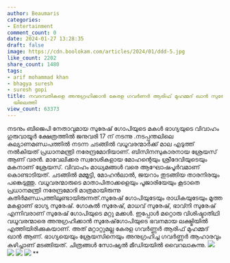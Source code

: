 ```yaml
---
author: Beaumaris
categories:
- Entertainment
comment_count: 0
date: 2024-01-27 13:28:35
draft: false
image: https://cdn.boolokam.com/articles/2024/01/ddd-5.jpg
like_count: 2202
share_count: 1480
tags:
- arif mohammad khan
- bhagya suresh
- suresh gopi
title: നവദമ്പതികളെ അനുഗ്രഹിക്കാൻ കേരള ഗവർണർ ആരിഫ് മുഹമ്മദ്‌ ഖാൻ സുരേഷ്ഗോപിയുടെ 'ലക്ഷ്മി'
  യിലെത്തി
view_count: 63373
---
```


നടനും ബിജെപി നേതാവുമായ സുരേഷ് ഗോപിയുടെ മകൾ ഭാഗ്യയുടെ വിവാഹം ഗുരുവായൂർ ക്ഷേത്രത്തിൽ ജനുവരി 17 ന് നടന്നു .നടപ്പന്തലിലെ കല്യാണമണ്ഡപത്തിൽ നടന്ന ചടങ്ങിൽ വധൂവരന്മാർക്ക് മാല എടുത്ത് നൽകിയത് പ്രധാനമന്ത്രി നരേന്ദ്രമോദിയാണ്. ബിസിനസുകാരനായ ശ്രേയസ് ആണ് വരൻ. മാവേലിക്കര സ്വദേശികളായ മോഹന്റെയും ശ്രീദേവിയുടെയും മകനാണ് ശ്രേയസ്. വിവാഹം മാധ്യമങ്ങൾ വരെ ആഘോഷപൂർവമാണ് കൊണ്ടാടിയത്. ചടങ്ങിൽ മമ്മൂട്ടി, മോഹൻലാൽ, ജയറാം തുടങ്ങിയ താരനിരയും പങ്കെടുത്തു. വധൂവരന്മാരുടെ മാതാപിതാക്കളെയും പൂജാരിയേയും കൂടാതെ പ്രധാനമന്ത്രി നരേന്ദ്രമോദി മാത്രമായിരുന്നു കതിർമണ്ഡപത്തിലുണ്ടായിരുന്നത്.സുരേഷ് ഗോപിയുടേയും രാധികയുടേയും മൂത്ത മകളാണ് ഭാഗ്യ സുരേഷ്. ഗോകുൽ സുരേഷ്, മാധവ് സുരേഷ്, ഭാവ്നി സുരേഷ് എന്നിവരാണ് സുരേഷ് ഗോപിയുടെ മറ്റു മക്കൾ. ഇപ്പോൾ മറ്റൊരു വിശിഷ്ടാതിഥി വധൂവരന്മാരെ അനുഗ്രഹിക്കാൻ സുരേഷ്‌ഗോപിയുടെ ഭവനമായ ലക്ഷ്മിയിൽ എത്തിയിരിക്കുകയാണ്. അത് മറ്റാറ്റുമല്ല കേരള ഗവർണ്ണർ ആരിഫ് മുഹമ്മദ് ഖാൻ ആണ്. ഭാഗ്യയെയും ശ്രേയസിനെയും അനുഗ്രഹിച്ച ഗവർണ്ണർ ആഹാരവും കഴിച്ചാണ് മടങ്ങിയത്. ചിത്രങ്ങൾ സോഷ്യൽ മീഡിയയിൽ വൈറലാകുന്നു. ![](https://cdn.boolokam.com/articles/2024/01/ddd-5.jpg) ![](https://cdn.boolokam.com/articles/2024/01/ddqd.jpg) ![](https://cdn.boolokam.com/articles/2024/01/dqdqqddd-1.jpg) ![](https://cdn.boolokam.com/articles/2024/01/qddqqdq.jpg) **